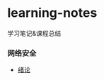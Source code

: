 # learning-notes
学习笔记&amp;课程总结
### 网络安全
- [绪论](https://github.com/hemajun815/learning-notes/blob/master/network-security/0.exordium.md)

